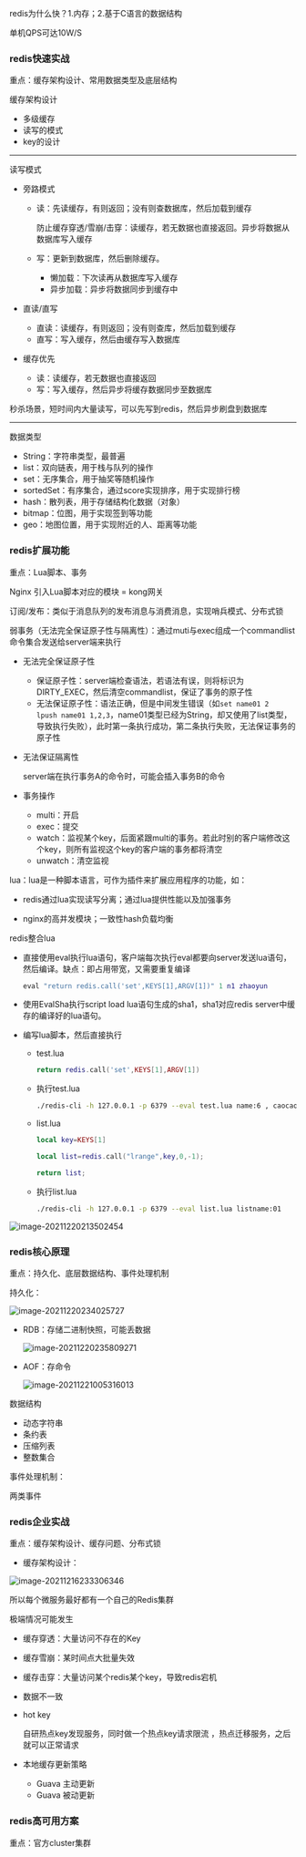 redis为什么快？1.内存；2.基于C语言的数据结构

单机QPS可达10W/S





### redis快速实战

重点：缓存架构设计、常用数据类型及底层结构



缓存架构设计

- 多级缓存
- 读写的模式
- key的设计







---

读写模式

- 旁路模式

  - 读：先读缓存，有则返回；没有则查数据库，然后加载到缓存

    防止缓存穿透/雪崩/击穿：读缓存，若无数据也直接返回。异步将数据从数据库写入缓存

  - 写：更新到数据库，然后删除缓存。

    - 懒加载：下次读再从数据库写入缓存
    - 异步加载：异步将数据同步到缓存中

- 直读/直写

  - 直读：读缓存，有则返回；没有则查库，然后加载到缓存
  - 直写：写入缓存，然后由缓存写入数据库

- 缓存优先

  - 读：读缓存，若无数据也直接返回
  - 写：写入缓存，然后异步将缓存数据同步至数据库



秒杀场景，短时间内大量读写，可以先写到redis，然后异步刷盘到数据库

---







数据类型

- String：字符串类型，最普遍
- list：双向链表，用于栈与队列的操作
- set：无序集合，用于抽奖等随机操作
- sortedSet：有序集合，通过score实现排序，用于实现排行榜
- hash：散列表，用于存储结构化数据（对象）
- bitmap：位图，用于实现签到等功能
- geo：地图位置，用于实现附近的人、距离等功能

















### redis扩展功能

重点：Lua脚本、事务

Nginx 引入Lua脚本对应的模块 = kong网关





订阅/发布：类似于消息队列的发布消息与消费消息，实现哨兵模式、分布式锁





弱事务（无法完全保证原子性与隔离性）：通过muti与exec组成一个commandlist命令集合发送给server端来执行

- 无法完全保证原子性
  - 保证原子性：server端检查语法，若语法有误，则将标识为DIRTY_EXEC，然后清空commandlist，保证了事务的原子性
  - 无法保证原子性：语法正确，但是中间发生错误（如`set name01 2      lpush name01 1,2,3`，name01类型已经为String，却又使用了list类型，导致执行失败），此时第一条执行成功，第二条执行失败，无法保证事务的原子性

- 无法保证隔离性

  server端在执行事务A的命令时，可能会插入事务B的命令

- 事务操作
  - multi：开启
  - exec：提交
  - watch：监视某个key，后面紧跟multi的事务。若此时别的客户端修改这个key，则所有监视这个key的客户端的事务都将清空
  - unwatch：清空监视







lua：lua是一种脚本语言，可作为插件来扩展应用程序的功能，如：

- redis通过lua实现读写分离；通过lua提供性能以及加强事务

- nginx的高并发模块；一致性hash负载均衡

redis整合lua

- 直接使用eval执行lua语句，客户端每次执行eval都要向server发送lua语句，然后编译。缺点：即占用带宽，又需要重复编译

  ```lua
  eval "return redis.call('set',KEYS[1],ARGV[1])" 1 n1 zhaoyun
  ```

- 使用EvalSha执行script load lua语句生成的sha1，sha1对应redis server中缓存的编译好的lua语句。

- 编写lua脚本，然后直接执行

  - test.lua

    ```lua
    return redis.call('set',KEYS[1],ARGV[1])
    ```

  - 执行test.lua

    ```sh
    ./redis-cli -h 127.0.0.1 -p 6379 --eval test.lua name:6 , caocao #，两边有空格
    ```

  - list.lua

    ```lua
    local key=KEYS[1] 
    
    local list=redis.call("lrange",key,0,-1); 
    
    return list;
    ```

  - 执行list.lua

    ```sh
    ./redis-cli -h 127.0.0.1 -p 6379 --eval list.lua listname:01
    ```










![image-20211220213502454](images/image-20211220213502454.png)











### redis核心原理

重点：持久化、底层数据结构、事件处理机制

持久化：

![image-20211220234025727](images/image-20211220234025727.png)

- RDB：存储二进制快照，可能丢数据

  ![image-20211220235809271](images/image-20211220235809271.png)

- AOF：存命令

  ![image-20211221005316013](images/image-20211221005316013.png)

数据结构

- 动态字符串
- 条约表
- 压缩列表
- 整数集合

事件处理机制：

两类事件



















### redis企业实战

重点：缓存架构设计、缓存问题、分布式锁

- 缓存架构设计：

![image-20211216233306346](images/image-20211216233306346.png)

所以每个微服务最好都有一个自己的Redis集群



极端情况可能发生

- 缓存穿透：大量访问不存在的Key

- 缓存雪崩：某时间点大批量失效

- 缓存击穿：大量访问某个redis某个key，导致redis宕机

- 数据不一致

- hot key

  自研热点key发现服务，同时做一个热点key请求限流 ，热点迁移服务，之后就可以正常请求

- 本地缓存更新策略
  - Guava 主动更新
  - Guava 被动更新

























### redis高可用方案

重点：官方cluster集群



